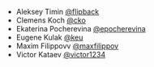 * Aleksey Timin [@flipback](https://github.com/flipback)
* Clemens Koch [@cko](https://github.com/cko-dev)
* Ekaterina Pocherevina [@epocherevina](https://github.com/EkaterinaPocherevina)
* Eugene Kulak [@keu](https://github.com/keu)
* Maxim Filippovv [@maxfilippov](https://github.com/maxfilippov)
* Victor Kataev [@victor1234](https://github.com/victor1234)
